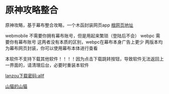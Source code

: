 # 原神攻略整合
原神攻略，基于幕布整合攻略，一个木函封装网页app
<a href="https://www.mubucm.com/doc/0guL7bBIu22">根网页地址</a>

webmobile 不需要你拥有幕布账号，但是用起来繁琐（登陆后不会）
webpc 需要你有幕布账号
这两者没有本质的区别，webpc在幕布本身广告上更少
两版本均为幕布网页封装，你可以使用幕布本体进行查看

本软件不支持下载其他软件！！！！因为点击下载跳转按钮，导致软件无法返回上一界面的，请清理后台，必要时重装本软件

<a href="https://wwpl.lanzoue.com/b031zul9a密码:allf"> lanzou下载密码:allf</a>

[山猫的山猫](https://space.bilibili.com/543353261)
